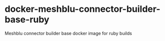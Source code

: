 # docker-meshblu-connector-builder-base-ruby
Meshblu connector builder base docker image for ruby builds
